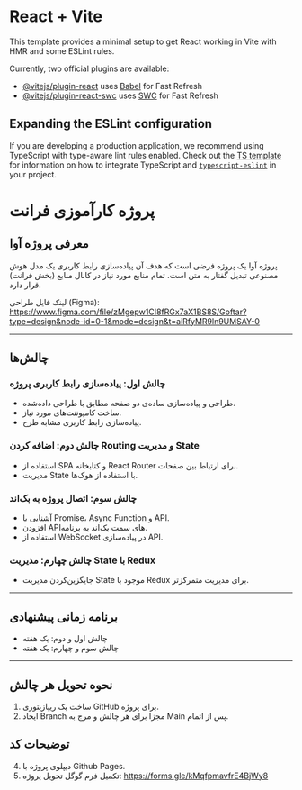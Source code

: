 # React + Vite

This template provides a minimal setup to get React working in Vite with HMR and some ESLint rules.

Currently, two official plugins are available:

- [@vitejs/plugin-react](https://github.com/vitejs/vite-plugin-react/blob/main/packages/plugin-react) uses [Babel](https://babeljs.io/) for Fast Refresh
- [@vitejs/plugin-react-swc](https://github.com/vitejs/vite-plugin-react/blob/main/packages/plugin-react-swc) uses [SWC](https://swc.rs/) for Fast Refresh

## Expanding the ESLint configuration

If you are developing a production application, we recommend using TypeScript with type-aware lint rules enabled. Check out the [TS template](https://github.com/vitejs/vite/tree/main/packages/create-vite/template-react-ts) for information on how to integrate TypeScript and [`typescript-eslint`](https://typescript-eslint.io) in your project.
# پروژه کارآموزی فرانت

## معرفی پروژه آوا
پروژه آوا یک پروژه فرضی است که هدف آن پیاده‌سازی رابط کاربری یک مدل هوش مصنوعی تبدیل گفتار به متن است.
تمام منابع مورد نیاز در کانال منابع (بخش فرانت) قرار دارد.

لینک فایل طراحی (Figma):
https://www.figma.com/file/zMgepw1CI8fRGx7aX1BS8S/Goftar?type=design&node-id=0-1&mode=design&t=aiRfyMR9ln9UMSAY-0

---

## چالش‌ها

### چالش اول: پیاده‌سازی رابط کاربری پروژه
- طراحی و پیاده‌سازی ساده‌ی دو صفحه مطابق با طراحی داده‌شده.
- ساخت کامپوننت‌های مورد نیاز.
- پیاده‌سازی رابط کاربری مشابه طرح.

### چالش دوم: اضافه کردن Routing و مدیریت State
- استفاده از SPA و کتابخانه React Router برای ارتباط بین صفحات.
- مدیریت State با استفاده از هوک‌ها.

### چالش سوم: اتصال پروژه به بک‌اند
- آشنایی با Promise، Async Function و API.
- افزودن APIهای سمت بک‌اند به برنامه.
- استفاده از WebSocket در پیاده‌سازی API.

### چالش چهارم: مدیریت State با Redux
- جایگزین‌کردن مدیریت State موجود با Redux برای مدیریت متمرکزتر.

---

## برنامه زمانی پیشنهادی
- چالش اول و دوم: یک هفته
- چالش سوم و چهارم: یک هفته

---

## نحوه تحویل هر چالش
1. ساخت یک ریپازیتوری GitHub برای پروژه.
2. ایجاد Branch مجزا برای هر چالش و مرج به Main پس از اتمام.



## توضیحات کد

4. دیپلوی پروژه با Github Pages.
5. تکمیل فرم گوگل تحویل پروژه:
https://forms.gle/kMqfpmavfrE4BjWy8
